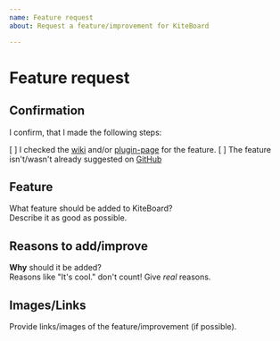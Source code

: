 ```yaml
---
name: Feature request
about: Request a feature/improvement for KiteBoard

---
```

<!-- Those are default links that are used in the template below -->
<!-- DON'T TOUCH THEM -->
[Wiki]: https://github.com/Niall7459/KiteBoard-Documentation/wiki
[plugin-page]: https://www.spigotmc.org/resources/13694/
[GitHub]: https://github.com/Niall7459/KiteBoard-Documentation/issues

# Feature request

## Confirmation
I confirm, that I made the following steps:

<!-- Replace the [ ] with [X] to "check" them -->
[ ] I checked the [wiki] and/or [plugin-page] for the feature.
[ ] The feature isn't/wasn't already suggested on [GitHub]

## Feature
What feature should be added to KiteBoard?  
Describe it as good as possible.


## Reasons to add/improve
**Why** should it be added?  
Reasons like "It's cool." don't count! Give *real* reasons.


## Images/Links
Provide links/images of the feature/improvement (if possible).

<!-- Link: [Text](link) -->
<!-- Image: ![text](image-link) -->
<!-- You can also copy the image to your clipboard and Ctrl + V it here! -->